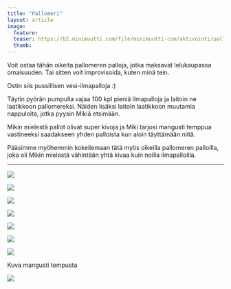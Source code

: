 ```yaml
---
title: "Pallomeri"
layout: article
image:
  feature:
  teaser: https://b2.minimuutti.com/file/minimuutti-com/aktivointi/pallomeri/DSC39275-245px.jpg
  thumb:
---
```


Voit ostaa tähän oikeita pallomeren palloja, jotka maksavat lelukaupassa omaisuuden. Tai sitten voit improvisoida, kuten minä tein.

Ostin siis pussillisen vesi-ilmapalloja :)

Täytin pyörän pumpulla vajaa 100 kpl pieniä ilmapalloja ja laitoin ne laatikkoon pallomereksi. Näiden lisäksi laitoin laatikkoon muutamia nappuloita, jotka pyysin Mikiä etsimään.

Mikin mielestä pallot olivat super kivoja ja Miki tarjosi mangusti temppua vastineeksi saadakseen yhden palloista kun aloin täyttämään niitä.

Pääsimme myöhemmin kokeilemaan tätä myös oikeilla pallomeren palloilla, joka oli Mikin mielestä vähintään yhtä kivaa kuin noilla ilmapalloilla.

---

![](https://b2.minimuutti.com/file/minimuutti-com/aktivointi/pallomeri/DSC39227-800px.jpg)

![](https://b2.minimuutti.com/file/minimuutti-com/aktivointi/pallomeri/DSC39252-800px.jpg)

![](https://b2.minimuutti.com/file/minimuutti-com/aktivointi/pallomeri/DSC39278-800px.jpg)

![](https://b2.minimuutti.com/file/minimuutti-com/aktivointi/pallomeri/DSC39275-800px.jpg)

![](https://b2.minimuutti.com/file/minimuutti-com/aktivointi/pallomeri/DSC39274-800px.jpg)

![](https://b2.minimuutti.com/file/minimuutti-com/aktivointi/pallomeri/DS01899-800px.jpg)

![](https://b2.minimuutti.com/file/minimuutti-com/aktivointi/pallomeri/DS01881-800px.jpg)

Kuva mangusti tempusta

![](https://b2.minimuutti.com/file/minimuutti-com/temput/1/DSC31982-800px.jpg)
